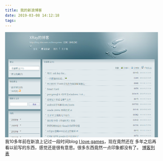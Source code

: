 ```yaml
---
title: 我的新浪博客
date: 2019-03-08 14:12:18
tags:
---
```


![Sina Blog 10 years ago](/myimages/my_sinablog.png)
我10多年前在新浪上记过一段时间blog [I love games](http://blog.sina.com.cn/ilovegames)，现在竟然还在
多年之后再看以前写的东西，感觉还是很有意思。很多东西竟然一点印象都没有了。
[博客列表](http://blog.sina.com.cn/s/articlelist_1139490012_0_1.html)
